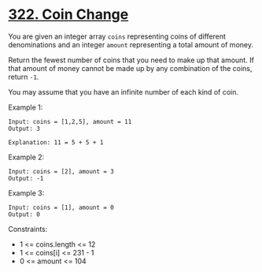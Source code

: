 # [322. Coin Change](https://leetcode.com/problems/coin-change/)
 
You are given an integer array `coins` representing coins of different denominations and an integer `amount` representing a total amount of money.

Return the fewest number of coins that you need to make up that amount. If that amount of money cannot be made up by any combination of the coins, return `-1`.

You may assume that you have an infinite number of each kind of coin.

Example 1:

    Input: coins = [1,2,5], amount = 11
    Output: 3

    Explanation: 11 = 5 + 5 + 1

Example 2:

    Input: coins = [2], amount = 3
    Output: -1

Example 3:

    Input: coins = [1], amount = 0
    Output: 0
 

Constraints:

* 1 <= coins.length <= 12
* 1 <= coins[i] <= 231 - 1
* 0 <= amount <= 104